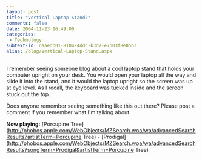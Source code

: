 ```yaml
---
layout: post
title: "Vertical Laptop Stand?"
comments: false
date: 2004-11-23 16:49:00
categories:
 - Technology
subtext-id: daaedb01-8104-4ddc-b3d7-e7b03f8e05b3
alias: /blog/Vertical-Laptop-Stand.aspx
---
```



I remember seeing someone blog about a cool laptop stand that holds your computer upright on your desk. You would open your laptop all the way and slide it into the stand, and it would the laptop upright so the screen was up at eye level. As I recall, the keyboard was tucked inside and the screen stuck out the top. 

Does anyone remember seeing something like this out there? Please post a comment if you remember what I'm talking about.

**Now playing:** [Porcupine Tree](http://phobos.apple.com/WebObjects/MZSearch.woa/wa/advancedSearchResults?artistTerm=Porcupine Tree) - [Prodigal](http://phobos.apple.com/WebObjects/MZSearch.woa/wa/advancedSearchResults?songTerm=Prodigal&artistTerm=Porcupine Tree)
